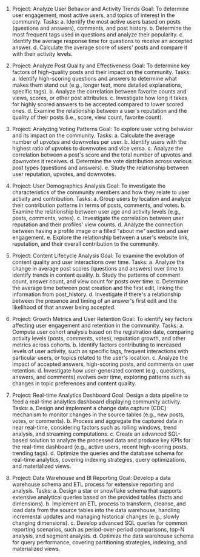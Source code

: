 
1. Project: Analyze User Behavior and Activity Trends
   Goal: To determine user engagement, most active users, and topics of interest in the community.
   Tasks:
   a. Identify the most active users based on posts (questions and answers), comments, and post history.
   b. Determine the most frequent tags used in questions and analyze their popularity.
   c. Identify the average response time for questions to receive an accepted answer.
   d. Calculate the average score of users' posts and compare it with their activity levels.

2. Project: Analyze Post Quality and Effectiveness
    Goal: To determine key factors of high-quality posts and their impact on the community.
    Tasks:
    a. Identify high-scoring questions and answers to determine what makes them stand out (e.g., longer text, more detailed explanations, specific tags).
    b. Analyze the correlation between favorite counts and views, scores, or other post attributes.
    c. Investigate how long it takes for highly scored answers to be accepted compared to lower scored ones.
    d. Examine the relationship between a user's reputation and the quality of their posts (i.e., score, view count, favorite count).

3. Project: Analyzing Voting Patterns
   Goal: To explore user voting behavior and its impact on the community.
   Tasks:
   a. Calculate the average number of upvotes and downvotes per user.
   b. Identify users with the highest ratio of upvotes to downvotes and vice versa.
   c. Analyze the correlation between a post's score and the total number of upvotes and downvotes it receives.
   d. Determine the vote distribution across various post types (questions and answers).
   e. Study the relationship between user reputation, upvotes, and downvotes.

4. Project: User Demographics Analysis
   Goal: To investigate the characteristics of the community members and how they relate to user activity and contribution.
   Tasks:
   a. Group users by location and analyze their contribution patterns in terms of posts, comments, and votes.
   b. Examine the relationship between user age and activity levels (e.g., posts, comments, votes).
   c. Investigate the correlation between user reputation and their profiles' view counts.
   d. Analyze the connection between having a profile image or a filled "about me" section and user engagement.
   e. Explore the relationship between a user's website link, reputation, and their overall contribution to the community.

5. Project: Content Lifecycle Analysis
   Goal: To examine the evolution of content quality and user interactions over time.
   Tasks:
   a. Analyze the change in average post scores (questions and answers) over time to identify trends in content quality.
   b. Study the patterns of comment count, answer count, and view count for posts over time.
   c. Determine the average time between post creation and the first edit, linking the information from post_history.
   d. Investigate if there's a relationship between the presence and timing of an answer's first edit and the likelihood of that answer being accepted.

6. Project: Growth Metrics and User Retention
   Goal: To identify key factors affecting user engagement and retention in the community.
   Tasks:
   a. Compute user cohort analysis based on the registration date, comparing activity levels (posts, comments, votes), reputation growth, and other metrics across cohorts.
   b. Identify factors contributing to increased levels of user activity, such as specific tags, frequent interactions with particular users, or topics related to the user's location.
   c. Analyze the impact of accepted answers, high-scoring posts, and comments on user retention.
   d. Investigate how user-generated content (e.g., questions, answers, and comments) evolves over time, exploring patterns such as changes in topic preferences and content quality.

7. Project: Real-time Analytics Dashboard
   Goal: Design a data pipeline to feed a real-time analytics dashboard displaying community activity.
   Tasks:
   a. Design and implement a change data capture (CDC) mechanism to monitor changes in the source tables (e.g., new posts, votes, or comments).
   b. Process and aggregate the captured data in near real-time, considering factors such as rolling windows, trend analysis, and streaming computations.
   c. Create an advanced SQL-based solution to analyze the processed data and produce key KPIs for the real-time dashboard (e.g., active users, recent high-scoring posts, trending tags).
   d. Optimize the queries and the database schema for real-time analytics, covering indexing strategies, query optimizations, and materialized views.

8. Project: Data Warehouse and BI Reporting
   Goal: Develop a data warehouse schema and ETL process for extensive reporting and analysis.
   Tasks:
   a. Design a star or snowflake schema that supports extensive analytical queries based on the provided tables (facts and dimensions).
   b. Implement an ETL process to transform, cleanse, and load data from the source tables into the data warehouse, handling incremental updates and managing historical changes (e.g., slowly changing dimensions).
   c. Develop advanced SQL queries for common reporting scenarios, such as period-over-period comparisons, top-N analysis, and segment analysis.
   d. Optimize the data warehouse schema for query performance, covering partitioning strategies, indexing, and materialized views.

